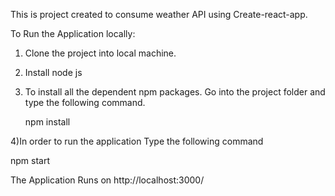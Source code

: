 This is project created to consume weather API using Create-react-app.

To Run the Application locally:

1) Clone the project into local machine.

2) Install node js 

3) To install all the dependent npm packages. Go into the project folder and type the following command.

   npm install

4)In order to run the application Type the following command

   npm start

The Application Runs on  http://localhost:3000/
